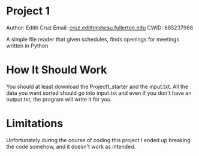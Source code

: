 # Project 1
Author: Edith Cruz 
Email: cruz.edithm@csu.fullerton.edu
CWID: 885237966

A simple file reader that given schedules, finds openings for meetings written in Python

# How It Should Work

You should at least download the Project1_starter and the input.txt. All the data you want sorted should go into input.txt and even if you don't have an output.txt, the program will write it for you.

# Limitations

Unfortunately during the course of coding this project I ended up breaking the code somehow, and it doesn't work as intended.